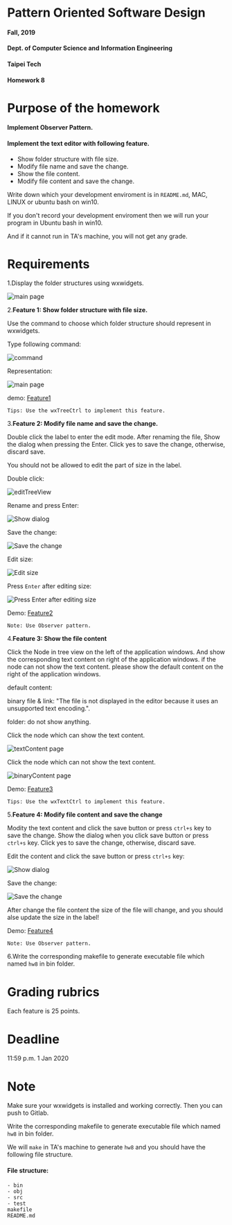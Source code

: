 # Pattern Oriented Software Design
#### Fall, 2019
#### Dept. of Computer Science and Information Engineering
#### Taipei Tech

#### Homework 8

# Purpose of the homework
####  Implement Observer Pattern.
####  Implement the text editor with following feature.
   * Show folder structure with file size.
   * Modify file name and save the change.
   * Show the file content.
   * Modify file content and save the change.

Write down which your development enviroment is in `README.md`, MAC, LINUX or ubuntu bash on win10.

If you don't record your development enviroment then we will run your program in Ubuntu bash in win10. 

And if it cannot run in TA's machine, you will not get any grade.

# Requirements
 1.Display the folder structures using wxwidgets.

 ![main page](/image/mainpage.png)

 2.**Feature 1: Show folder structure with file size.**

 Use the command to choose which folder structure should represent in wxwidgets.

 Type following command:

 ![command](/image/command.PNG)

 Representation:

 ![main page](/image/mainpage.png)

 demo:
 [Feature1](https://drive.google.com/file/d/1HJukDp3vXKt0IG05xKubMKE-XEyXnKua/view?usp=sharing)

 `Tips: Use the wxTreeCtrl to implement this feature.`

 3.**Feature 2: Modify file name and save the change.**

 Double click the label to enter the edit mode.  After renaming the file, Show the dialog when pressing the Enter. Click yes to save the change, otherwise, discard save.

 You should not be allowed to edit the part of size in the label.

 Double click:

 ![editTreeView](/image/editTreeView.png)

 Rename and press Enter:

 ![Show dialog](/image/editTreeViewDialog.png)

 Save the change:


 ![Save the change](/image/SaveTheChangeInTreeView.png)

 Edit size:

 ![Edit size](/image/editSize.png)

 Press `Enter` after editing size:

 ![Press `Enter` after editing size](/image/pressEnterAfterEditSize.png)


 Demo:
 [Feature2](https://drive.google.com/file/d/1zJ2_eUUdu8mF-y0UMB2YE2a90CcmYhzz/view?usp=sharing)

 `Note: Use Observer pattern.`

 4.**Feature 3: Show the file content**

 Click the Node in tree view on the left of the application windows. And show the corresponding text content on right of the application windows. if the node can not show the text content. please show the default content on the right of the application windows.

 default content:
 
 binary file & link: "The file is not displayed in the editor because it uses an unsupported text encoding.".

 folder: do not show anything.

 Click the node which can show the text content.

 ![textContent page](/image/editViewShowTextfile.png)

 Click the node which can not show the text content.

 ![binaryContent page](/image/editViewShowBinaryfileDefaultValue.png)

 Demo:
 [Feature3](https://drive.google.com/file/d/1FhPhdp2hPRkcRN5gqjWMEMui4vtbp9JY/view?usp=sharing)

 `Tips: Use the wxTextCtrl to implement this feature.`

 5.**Feature 4: Modify file content and save the change**

 Modity the text content and click the save button or press `ctrl+s` key to save the change. Show the dialog when you click save button or press `ctrl+s` key. Click yes to save the change, otherwise, discard save.

 Edit the content and click the save button or press `ctrl+s` key:

 ![Show dialog](/image/editEditViewDialog.png)

 Save the change:

 ![Save the change](/image/SaveEditView.png)

 After change the file content the size of the file will change, and you should alse update the size in the label!

 Demo:
 [Feature4](https://drive.google.com/file/d/11sYX52X-NHpEnJR7U2_uvKJG5rqMBJXp/view?usp=sharing)

 `Note: Use Observer pattern.`

 6.Write the corresponding makefile to generate executable file which named `hw8` in bin folder.


# Grading rubrics
Each feature is 25 points.

# Deadline
11:59 p.m. 1 Jan  2020

# Note
Make sure your wxwidgets is installed and working correctly.
Then you can push to Gitlab.

Write the corresponding makefile to generate executable file which named `hw8` in bin folder.

We will `make` in TA's machine to generate `hw8` and you should have the following file structure.


#### File structure:

```
- bin
- obj
- src
- test
makefile
README.md
```
